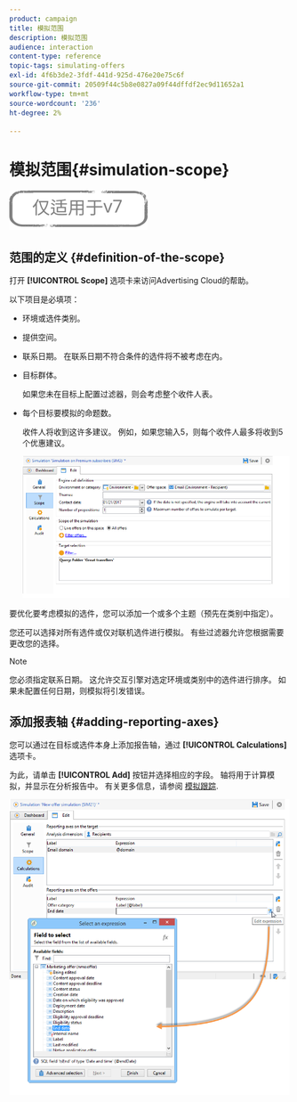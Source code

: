 ```yaml
---
product: campaign
title: 模拟范围
description: 模拟范围
audience: interaction
content-type: reference
topic-tags: simulating-offers
exl-id: 4f6b3de2-3fdf-441d-925d-476e20e75c6f
source-git-commit: 20509f44c5b8e0827a09f44dffdf2ec9d11652a1
workflow-type: tm+mt
source-wordcount: '236'
ht-degree: 2%

---
```


# 模拟范围{#simulation-scope}

![](../../assets/v7-only.svg)

## 范围的定义 {#definition-of-the-scope}

打开 **[!UICONTROL Scope]** 选项卡来访问Advertising Cloud的帮助。

以下项目是必填项：

* 环境或选件类别。
* 提供空间。
* 联系日期。 在联系日期不符合条件的选件将不被考虑在内。
* 目标群体。

   如果您未在目标上配置过滤器，则会考虑整个收件人表。

* 每个目标要模拟的命题数。

   收件人将收到这许多建议。 例如，如果您输入5，则每个收件人最多将收到5个优惠建议。

   ![](assets/offer_simulation_009.png)

要优化要考虑模拟的选件，您可以添加一个或多个主题（预先在类别中指定）。

您还可以选择对所有选件或仅对联机选件进行模拟。 有些过滤器允许您根据需要更改您的选择。

>[!NOTE]
>
>您必须指定联系日期。 这允许交互引擎对选定环境或类别中的选件进行排序。 如果未配置任何日期，则模拟将引发错误。

## 添加报表轴 {#adding-reporting-axes}

您可以通过在目标或选件本身上添加报告轴，通过 **[!UICONTROL Calculations]** 选项卡。

为此，请单击 **[!UICONTROL Add]** 按钮并选择相应的字段。 轴将用于计算模拟，并显示在分析报告中。 有关更多信息，请参阅 [模拟跟踪](../../interaction/using/simulation-tracking.md).

![](assets/offer_simulation_011.png)
